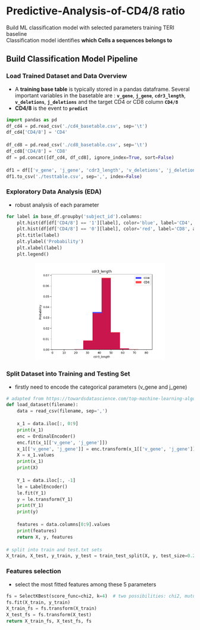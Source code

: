 # Predictive-Analysis-of-CD4/8 ratio
Build ML classification model with selected parameters training TERI baseline\
Classification model identifies **which Cells a sequences belongs to**

## Build Classification Model Pipeline
### Load Trained Dataset and Data Overview
- A **training base table** is typically stored in a pandas dataframe. Several important variables in the basetable are : **`v_gene`**, **`j_gene`**, **`cdr3_length`**, **`v_deletions`**, **`j_deletions`** and the target CD4 or CD8 column **`CD4/8`**
- **CD4/8** is the event to **`predict`**

```python
import pandas as pd
df_cd4 = pd.read_csv('./cd4_basetable.csv', sep='\t')
df_cd4['CD4/8'] = 'CD4'

df_cd8 = pd.read_csv('./cd8_basetable.csv', sep='\t')
df_cd8['CD4/8'] = 'CD8'
df = pd.concat([df_cd4, df_cd8], ignore_index=True, sort=False)

df1 = df[['v_gene', 'j_gene', 'cdr3_length', 'v_deletions', 'j_deletions', 'CD4/8']].reset_index(drop=True)
df1.to_csv('./testtable.csv', sep=',', index=False)
```

### Exploratory Data Analysis (EDA)
- robust analysis of each parameter

```python
for label in base_df.groupby('subject_id').columns:
    plt.hist(df[df['CD4/8'] == '1'][label], color='blue', label='CD4', alpha=0.7, density=True)
    plt.hist(df[df['CD4/8'] == '0'][label], color='red', label='CD8', alpha=0.7, density=True)
    plt.title(label)
    plt.ylabel('Probability')
    plt.xlabel(label)
    plt.legend()
```

<p align="center">
  <img src="Figure_1.png" width="350" title="CDR3_length">
</p>

### Split Dataset into Training and Testing Set
- firstly need to encode the categorical parameters (v_gene and j_gene)

```python
# adapted from https://towardsdatascience.com/top-machine-learning-algorithms-for-classification-2197870ff501
def load_dataset(filename):
    data = read_csv(filename, sep=',')

    x_1 = data.iloc[:, 0:9]
    print(x_1)
    enc = OrdinalEncoder()
    enc.fit(x_1[['v_gene', 'j_gene']])
    x_1[['v_gene', 'j_gene']] = enc.transform(x_1[['v_gene', 'j_gene']])
    X = x_1.values
    print(x_1)
    print(X)

    Y_1 = data.iloc[:, -1]
    le = LabelEncoder()
    le.fit(Y_1)
    y = le.transform(Y_1)
    print(Y_1)
    print(y)

    features = data.columns[0:9].values
    print(features)
    return X, y, features
    
# split into train and test.txt sets
X_train, X_test, y_train, y_test = train_test_split(X, y, test_size=0.2, random_state=1)
```

### Features selection
- select the most fitted features among these 5 parameters

```python
fs = SelectKBest(score_func=chi2, k=4)  # two possibilities: chi2, mutual_info_classif
fs.fit(X_train, y_train)
X_train_fs = fs.transform(X_train)
X_test_fs = fs.transform(X_test)
return X_train_fs, X_test_fs, fs
```
